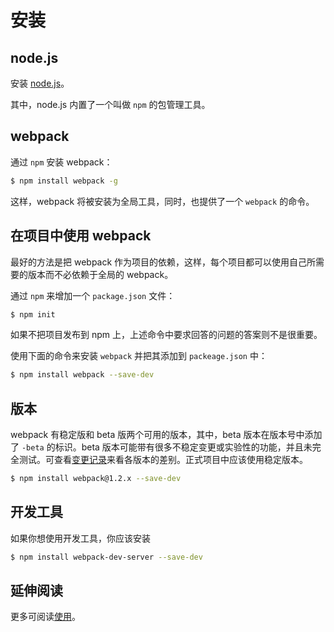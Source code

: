 # 安装

## node.js

安装 [node.js][node.js]。

其中，node.js 内置了一个叫做 `npm` 的包管理工具。

## webpack

通过 `npm` 安装 webpack：

```bash
$ npm install webpack -g
```

这样，webpack 将被安装为全局工具，同时，也提供了一个 `webpack` 的命令。

## 在项目中使用 webpack

最好的方法是把 webpack 作为项目的依赖，这样，每个项目都可以使用自己所需要的版本而不必依赖于全局的 webpack。

通过 `npm` 来增加一个 `package.json` 文件：

```bash
$ npm init
```

如果不把项目发布到 npm 上，上述命令中要求回答的问题的答案则不是很重要。

使用下面的命令来安装 `webpack` 并把其添加到 `packeage.json` 中：

```bash
$ npm install webpack --save-dev
```

## 版本

webpack 有稳定版和 beta 版两个可用的版本，其中，beta 版本在版本号中添加了 `-beta` 的标识。beta 版本可能带有很多不稳定变更或实验性的功能，并且未完全测试。可查看[变更记录][changelog]来看各版本的差别。正式项目中应该使用稳定版本。

```bash
$ npm install webpack@1.2.x --save-dev
```

## 开发工具

如果你想使用开发工具，你应该安装

```bash
$ npm install webpack-dev-server --save-dev
```

## 延伸阅读

更多可阅读[使用][usage]。

[node.js]: http://nodejs.org
[changelog]: ../DEVELOPMENT/Changelog.md
[usage]: Usage.md
